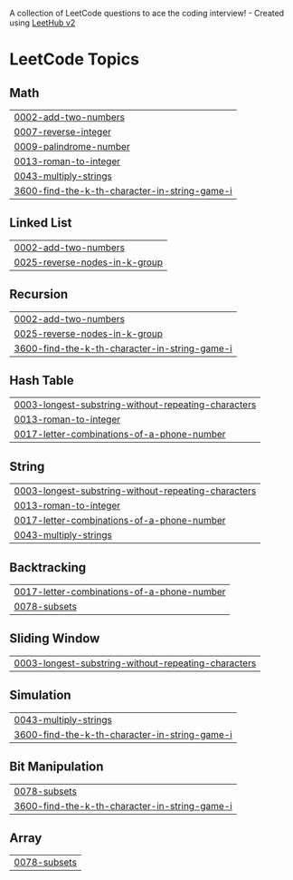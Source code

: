 A collection of LeetCode questions to ace the coding interview! - Created using [LeetHub v2](https://github.com/arunbhardwaj/LeetHub-2.0)
<!---LeetCode Topics Start-->
# LeetCode Topics
## Math
|  |
| ------- |
| [0002-add-two-numbers](https://github.com/muheenudeen/leetCode/tree/master/0002-add-two-numbers) |
| [0007-reverse-integer](https://github.com/muheenudeen/leetCode/tree/master/0007-reverse-integer) |
| [0009-palindrome-number](https://github.com/muheenudeen/leetCode/tree/master/0009-palindrome-number) |
| [0013-roman-to-integer](https://github.com/muheenudeen/leetCode/tree/master/0013-roman-to-integer) |
| [0043-multiply-strings](https://github.com/muheenudeen/leetCode/tree/master/0043-multiply-strings) |
| [3600-find-the-k-th-character-in-string-game-i](https://github.com/muheenudeen/leetCode/tree/master/3600-find-the-k-th-character-in-string-game-i) |
## Linked List
|  |
| ------- |
| [0002-add-two-numbers](https://github.com/muheenudeen/leetCode/tree/master/0002-add-two-numbers) |
| [0025-reverse-nodes-in-k-group](https://github.com/muheenudeen/leetCode/tree/master/0025-reverse-nodes-in-k-group) |
## Recursion
|  |
| ------- |
| [0002-add-two-numbers](https://github.com/muheenudeen/leetCode/tree/master/0002-add-two-numbers) |
| [0025-reverse-nodes-in-k-group](https://github.com/muheenudeen/leetCode/tree/master/0025-reverse-nodes-in-k-group) |
| [3600-find-the-k-th-character-in-string-game-i](https://github.com/muheenudeen/leetCode/tree/master/3600-find-the-k-th-character-in-string-game-i) |
## Hash Table
|  |
| ------- |
| [0003-longest-substring-without-repeating-characters](https://github.com/muheenudeen/leetCode/tree/master/0003-longest-substring-without-repeating-characters) |
| [0013-roman-to-integer](https://github.com/muheenudeen/leetCode/tree/master/0013-roman-to-integer) |
| [0017-letter-combinations-of-a-phone-number](https://github.com/muheenudeen/leetCode/tree/master/0017-letter-combinations-of-a-phone-number) |
## String
|  |
| ------- |
| [0003-longest-substring-without-repeating-characters](https://github.com/muheenudeen/leetCode/tree/master/0003-longest-substring-without-repeating-characters) |
| [0013-roman-to-integer](https://github.com/muheenudeen/leetCode/tree/master/0013-roman-to-integer) |
| [0017-letter-combinations-of-a-phone-number](https://github.com/muheenudeen/leetCode/tree/master/0017-letter-combinations-of-a-phone-number) |
| [0043-multiply-strings](https://github.com/muheenudeen/leetCode/tree/master/0043-multiply-strings) |
## Backtracking
|  |
| ------- |
| [0017-letter-combinations-of-a-phone-number](https://github.com/muheenudeen/leetCode/tree/master/0017-letter-combinations-of-a-phone-number) |
| [0078-subsets](https://github.com/muheenudeen/leetCode/tree/master/0078-subsets) |
## Sliding Window
|  |
| ------- |
| [0003-longest-substring-without-repeating-characters](https://github.com/muheenudeen/leetCode/tree/master/0003-longest-substring-without-repeating-characters) |
## Simulation
|  |
| ------- |
| [0043-multiply-strings](https://github.com/muheenudeen/leetCode/tree/master/0043-multiply-strings) |
| [3600-find-the-k-th-character-in-string-game-i](https://github.com/muheenudeen/leetCode/tree/master/3600-find-the-k-th-character-in-string-game-i) |
## Bit Manipulation
|  |
| ------- |
| [0078-subsets](https://github.com/muheenudeen/leetCode/tree/master/0078-subsets) |
| [3600-find-the-k-th-character-in-string-game-i](https://github.com/muheenudeen/leetCode/tree/master/3600-find-the-k-th-character-in-string-game-i) |
## Array
|  |
| ------- |
| [0078-subsets](https://github.com/muheenudeen/leetCode/tree/master/0078-subsets) |
<!---LeetCode Topics End-->